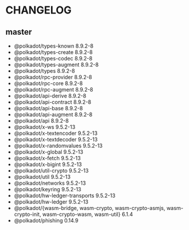 # CHANGELOG

## master

- @polkadot/types-known 8.9.2-8
- @polkadot/types-create 8.9.2-8
- @polkadot/types-codec 8.9.2-8
- @polkadot/types-augment 8.9.2-8
- @polkadot/types 8.9.2-8
- @polkadot/rpc-provider 8.9.2-8
- @polkadot/rpc-core 8.9.2-8
- @polkadot/rpc-augment 8.9.2-8
- @polkadot/api-derive 8.9.2-8
- @polkadot/api-contract 8.9.2-8
- @polkadot/api-base 8.9.2-8
- @polkadot/api-augment 8.9.2-8
- @polkadot/api 8.9.2-8
- @polkadot/x-ws 9.5.2-13
- @polkadot/x-textencoder 9.5.2-13
- @polkadot/x-textdecoder 9.5.2-13
- @polkadot/x-randomvalues 9.5.2-13
- @polkadot/x-global 9.5.2-13
- @polkadot/x-fetch 9.5.2-13
- @polkadot/x-bigint 9.5.2-13
- @polkadot/util-crypto 9.5.2-13
- @polkadot/util 9.5.2-13
- @polkadot/networks 9.5.2-13
- @polkadot/keyring 9.5.2-13
- @polkadot/hw-ledger-transports 9.5.2-13
- @polkadot/hw-ledger 9.5.2-13
- @polkadot/{wasm-bridge, wasm-crypto, wasm-crypto-asmjs, wasm-crypto-init, wasm-crypto-wasm, wasm-util} 6.1.4
- @polkadot/phishing 0.14.9
